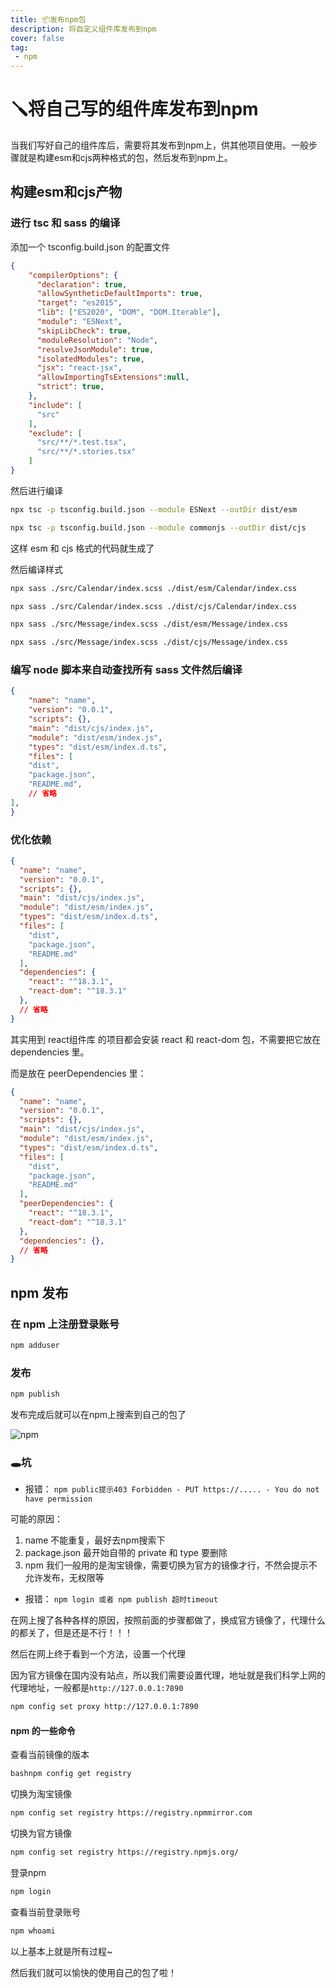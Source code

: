 ```yaml
---
title: 📦发布npm包
description: 将自定义组件库发布到npm
cover: false
tag:
 - npm
---
```


# 🪛将自己写的组件库发布到npm

当我们写好自己的组件库后，需要将其发布到npm上，供其他项目使用。一般步骤就是构建esm和cjs两种格式的包，然后发布到npm上。

## 构建esm和cjs产物

### 进行 tsc 和 sass 的编译

添加一个 tsconfig.build.json 的配置文件
```json
{
    "compilerOptions": {
      "declaration": true,
      "allowSyntheticDefaultImports": true,
      "target": "es2015",
      "lib": ["ES2020", "DOM", "DOM.Iterable"],
      "module": "ESNext",
      "skipLibCheck": true,
      "moduleResolution": "Node",
      "resolveJsonModule": true,
      "isolatedModules": true,
      "jsx": "react-jsx",  
      "allowImportingTsExtensions":null,
      "strict": true,
    },
    "include": [
      "src"
    ],
    "exclude": [
      "src/**/*.test.tsx",
      "src/**/*.stories.tsx"
    ]
}
```
然后进行编译

```bash
npx tsc -p tsconfig.build.json --module ESNext --outDir dist/esm

npx tsc -p tsconfig.build.json --module commonjs --outDir dist/cjs
```

这样 esm 和 cjs 格式的代码就生成了

然后编译样式

```bash
npx sass ./src/Calendar/index.scss ./dist/esm/Calendar/index.css

npx sass ./src/Calendar/index.scss ./dist/cjs/Calendar/index.css

npx sass ./src/Message/index.scss ./dist/esm/Message/index.css

npx sass ./src/Message/index.scss ./dist/cjs/Message/index.css
```

### 编写 node 脚本来自动查找所有 sass 文件然后编译
```json
{
    "name": "name",
    "version": "0.0.1",
    "scripts": {},
    "main": "dist/cjs/index.js",
    "module": "dist/esm/index.js",
    "types": "dist/esm/index.d.ts",
    "files": [
    "dist",
    "package.json",
    "README.md",
    // 省略
],
}
```

### 优化依赖

```json
{
  "name": "name",
  "version": "0.0.1",
  "scripts": {},
  "main": "dist/cjs/index.js",
  "module": "dist/esm/index.js",
  "types": "dist/esm/index.d.ts",
  "files": [
    "dist",
    "package.json",
    "README.md"
  ],
  "dependencies": {
    "react": "^18.3.1",
    "react-dom": "^18.3.1"
  },
  // 省略
}
```

其实用到 react组件库 的项目都会安装 react 和 react-dom 包，不需要把它放在 dependencies 里。

而是放在 peerDependencies 里：

```json
{
  "name": "name",
  "version": "0.0.1",
  "scripts": {},
  "main": "dist/cjs/index.js",
  "module": "dist/esm/index.js",
  "types": "dist/esm/index.d.ts",
  "files": [
    "dist",
    "package.json",
    "README.md"
  ],
  "peerDependencies": {
    "react": "^18.3.1",
    "react-dom": "^18.3.1"
  },
  "dependencies": {},
  // 省略
}
```

## npm 发布

### 在 npm 上注册登录账号

```bash
npm adduser
```

### 发布

```bash
npm publish
```

发布完成后就可以在npm上搜索到自己的包了

![npm](/assets/npm包.png)


### 🕳坑

+ 报错：
`npm public提示403 Forbidden - PUT https://..... - You do not have permission`

可能的原因：
1. name 不能重复，最好去npm搜索下
2. package.json 最开始自带的 private 和 type 要删除
3. npm 我们一般用的是淘宝镜像，需要切换为官方的镜像才行，不然会提示不允许发布，无权限等

+ 报错：
`npm login 或者 npm publish 超时timeout`

在网上搜了各种各样的原因，按照前面的步骤都做了，换成官方镜像了，代理什么的都关了，但是还是不行！！！

然后在网上终于看到一个方法，设置一个代理

因为官方镜像在国内没有站点，所以我们需要设置代理，地址就是我们科学上网的代理地址，一般都是`http://127.0.0.1:7890`

```bash
npm config set proxy http://127.0.0.1:7890
```

#### npm 的一些命令

查看当前镜像的版本
```bash
bashnpm config get registry
```

切换为淘宝镜像
```bash
npm config set registry https://registry.npmmirror.com
```

切换为官方镜像
```bash
npm config set registry https://registry.npmjs.org/
```

登录npm
```bash
npm login
```

查看当前登录账号
```bash
npm whoami
```

以上基本上就是所有过程~

然后我们就可以愉快的使用自己的包了啦！